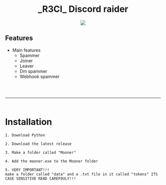 <h1 align="center">
  _R3CI_ Discord raider
</h1>

<div align="center">
     <img  src="https://media.tenor.com/-LlG5WSoK74AAAAj/monkey.gif">
</div>

## Features
- Main features
  - Spammer
  - Joiner
  - Leaver
  - Dm spammer
  - Webhook spammer
 
<hr  style="border-radius: 2%; margin-top: 60px; margin-bottom: 60px;"  noshade=""  size="20"  width="100%">
  
# Installation

```
1. Download Python
```

```
2. Download the latest release
```

```
3. Make a folder called "Mooner"
```

```
4. Add the mooner.exe to the Mooner folder
```

```
5. VERY IMPORTANT!!!
make a folder called "data" and a .txt file in it called "tokens" ITS CASE SENSITIVE READ CAREFOULY!!!
```
